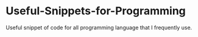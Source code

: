 # Useful-Snippets-for-Programming
Useful snippet of code for all programming language that I frequently use.
